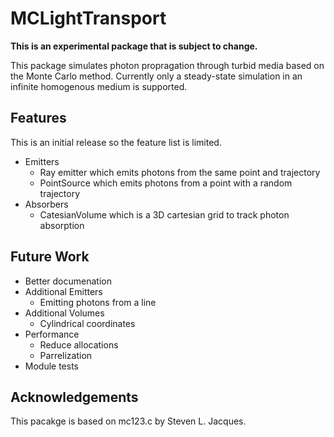 # MCLightTransport

**This is an experimental package that is subject to change.**

This package simulates photon propragation through turbid media based on the Monte Carlo method. Currently only a steady-state simulation in an infinite homogenous medium is supported.

## Features

This is an initial release so the feature list is limited.

 * Emitters
    - Ray emitter which emits photons from the same point and trajectory
    - PointSource which emits photons from a point with a random trajectory
 * Absorbers
    - CatesianVolume which is a 3D cartesian grid to track photon absorption

## Future Work

 * Better documenation
 * Additional Emitters
    - Emitting photons from a line
 * Additional Volumes
    - Cylindrical coordinates
 * Performance
    - Reduce allocations
    - Parrelization
 * Module tests

## Acknowledgements

This pacakge is based on mc123.c by Steven L. Jacques. 